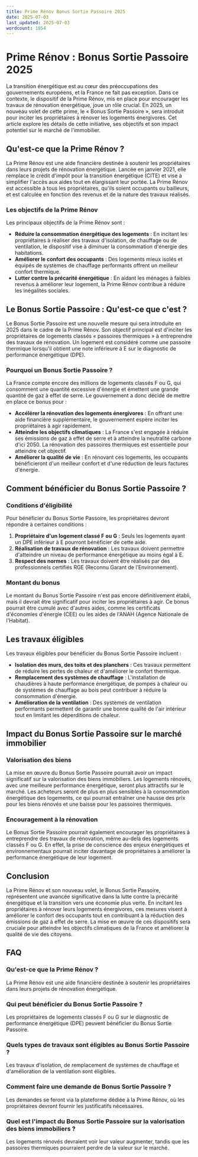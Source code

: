 ```yaml
---
title: Prime Rénov Bonus Sortie Passoire 2025
date: 2025-07-03
last_updated: 2025-07-03
wordcount: 1054
---
```


# Prime Rénov : Bonus Sortie Passoire 2025

La transition énergétique est au cœur des préoccupations des gouvernements européens, et la France ne fait pas exception. Dans ce contexte, le dispositif de la Prime Rénov, mis en place pour encourager les travaux de rénovation énergétique, joue un rôle crucial. En 2025, un nouveau volet de cette prime, le « Bonus Sortie Passoire », sera introduit pour inciter les propriétaires à rénover les logements énergivores. Cet article explore les détails de cette initiative, ses objectifs et son impact potentiel sur le marché de l'immobilier.

## Qu'est-ce que la Prime Rénov ?

La Prime Rénov est une aide financière destinée à soutenir les propriétaires dans leurs projets de rénovation énergétique. Lancée en janvier 2021, elle remplace le crédit d'impôt pour la transition énergétique (CITE) et vise à simplifier l'accès aux aides tout en élargissant leur portée. La Prime Rénov est accessible à tous les propriétaires, qu'ils soient occupants ou bailleurs, et est calculée en fonction des revenus et de la nature des travaux réalisés.

### Les objectifs de la Prime Rénov

Les principaux objectifs de la Prime Rénov sont :

- **Réduire la consommation énergétique des logements** : En incitant les propriétaires à réaliser des travaux d'isolation, de chauffage ou de ventilation, le dispositif vise à diminuer la consommation d'énergie des habitations.
- **Améliorer le confort des occupants** : Des logements mieux isolés et équipés de systèmes de chauffage performants offrent un meilleur confort thermique.
- **Lutter contre la précarité énergétique** : En aidant les ménages à faibles revenus à améliorer leur logement, la Prime Rénov contribue à réduire les inégalités sociales.

## Le Bonus Sortie Passoire : Qu'est-ce que c'est ?

Le Bonus Sortie Passoire est une nouvelle mesure qui sera introduite en 2025 dans le cadre de la Prime Rénov. Son objectif principal est d'inciter les propriétaires de logements classés « passoires thermiques » à entreprendre des travaux de rénovation. Un logement est considéré comme une passoire thermique lorsqu'il obtient une note inférieure à E sur le diagnostic de performance énergétique (DPE).

### Pourquoi un Bonus Sortie Passoire ?

La France compte encore des millions de logements classés F ou G, qui consomment une quantité excessive d'énergie et émettent une grande quantité de gaz à effet de serre. Le gouvernement a donc décidé de mettre en place ce bonus pour :

- **Accélérer la rénovation des logements énergivores** : En offrant une aide financière supplémentaire, le gouvernement espère inciter les propriétaires à agir rapidement.
- **Atteindre les objectifs climatiques** : La France s'est engagée à réduire ses émissions de gaz à effet de serre et à atteindre la neutralité carbone d'ici 2050. La rénovation des passoires thermiques est essentielle pour atteindre cet objectif.
- **Améliorer la qualité de vie** : En rénovant ces logements, les occupants bénéficieront d'un meilleur confort et d'une réduction de leurs factures d'énergie.

## Comment bénéficier du Bonus Sortie Passoire ?

### Conditions d'éligibilité

Pour bénéficier du Bonus Sortie Passoire, les propriétaires devront répondre à certaines conditions :

1. **Propriétaire d'un logement classé F ou G** : Seuls les logements ayant un DPE inférieur à E pourront bénéficier de cette aide.
2. **Réalisation de travaux de rénovation** : Les travaux doivent permettre d'atteindre un niveau de performance énergétique au moins égal à E.
3. **Respect des normes** : Les travaux doivent être réalisés par des professionnels certifiés RGE (Reconnu Garant de l’Environnement).

### Montant du bonus

Le montant du Bonus Sortie Passoire n'est pas encore définitivement établi, mais il devrait être significatif pour inciter les propriétaires à agir. Ce bonus pourrait être cumulé avec d'autres aides, comme les certificats d'économies d'énergie (CEE) ou les aides de l'ANAH (Agence Nationale de l'Habitat).

## Les travaux éligibles

Les travaux éligibles pour bénéficier du Bonus Sortie Passoire incluent :

- **Isolation des murs, des toits et des planchers** : Ces travaux permettent de réduire les pertes de chaleur et d'améliorer le confort thermique.
- **Remplacement des systèmes de chauffage** : L'installation de chaudières à haute performance énergétique, de pompes à chaleur ou de systèmes de chauffage au bois peut contribuer à réduire la consommation d'énergie.
- **Amélioration de la ventilation** : Des systèmes de ventilation performants permettent de garantir une bonne qualité de l'air intérieur tout en limitant les déperditions de chaleur.

## Impact du Bonus Sortie Passoire sur le marché immobilier

### Valorisation des biens

La mise en œuvre du Bonus Sortie Passoire pourrait avoir un impact significatif sur la valorisation des biens immobiliers. Les logements rénovés, avec une meilleure performance énergétique, seront plus attractifs sur le marché. Les acheteurs seront de plus en plus sensibles à la consommation énergétique des logements, ce qui pourrait entraîner une hausse des prix pour les biens rénovés et une baisse pour les passoires thermiques.

### Encouragement à la rénovation

Le Bonus Sortie Passoire pourrait également encourager les propriétaires à entreprendre des travaux de rénovation, même au-delà des logements classés F ou G. En effet, la prise de conscience des enjeux énergétiques et environnementaux pourrait inciter davantage de propriétaires à améliorer la performance énergétique de leur logement.

## Conclusion

La Prime Rénov et son nouveau volet, le Bonus Sortie Passoire, représentent une avancée significative dans la lutte contre la précarité énergétique et la transition vers une économie plus verte. En incitant les propriétaires à rénover leurs logements énergivores, ces mesures visent à améliorer le confort des occupants tout en contribuant à la réduction des émissions de gaz à effet de serre. La mise en œuvre de ces dispositifs sera cruciale pour atteindre les objectifs climatiques de la France et améliorer la qualité de vie des citoyens.

## FAQ

### Qu'est-ce que la Prime Rénov ?

La Prime Rénov est une aide financière destinée à soutenir les propriétaires dans leurs projets de rénovation énergétique.

### Qui peut bénéficier du Bonus Sortie Passoire ?

Les propriétaires de logements classés F ou G sur le diagnostic de performance énergétique (DPE) peuvent bénéficier du Bonus Sortie Passoire.

### Quels types de travaux sont éligibles au Bonus Sortie Passoire ?

Les travaux d'isolation, de remplacement de systèmes de chauffage et d'amélioration de la ventilation sont éligibles.

### Comment faire une demande de Bonus Sortie Passoire ?

Les demandes se feront via la plateforme dédiée à la Prime Rénov, où les propriétaires devront fournir les justificatifs nécessaires.

### Quel est l'impact du Bonus Sortie Passoire sur la valorisation des biens immobiliers ?

Les logements rénovés devraient voir leur valeur augmenter, tandis que les passoires thermiques pourraient perdre de la valeur sur le marché.